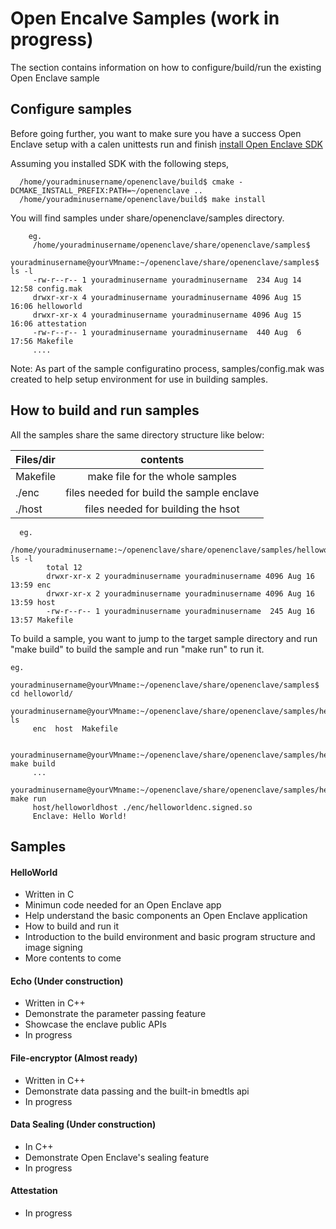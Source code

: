 # Open Encalve Samples (work in progress)

The section contains information on how to configure/build/run the existing Open Enclave sample

## Configure samples

Before going further, you want to make sure you have a success Open Enclave setup with a calen unittests run and finish [install Open Enclave SDK](InstallInfo.md)

   Assuming you installed SDK with the following steps, 

      /home/youradminusername/openenclave/build$ cmake -DCMAKE_INSTALL_PREFIX:PATH=~/openenclave ..
      /home/youradminusername/openenclave/build$ make install

   You will find samples under share/openenclave/samples directory.

        eg.
         /home/youradminusername/openenclave/share/openenclave/samples$
         youradminusername@yourVMname:~/openenclave/share/openenclave/samples$ ls -l
         -rw-r--r-- 1 youradminusername youradminusername  234 Aug 14 12:58 config.mak
         drwxr-xr-x 4 youradminusername youradminusername 4096 Aug 15 16:06 helloworld
         drwxr-xr-x 4 youradminusername youradminusername 4096 Aug 15 16:06 attestation
         -rw-r--r-- 1 youradminusername youradminusername  440 Aug  6 17:56 Makefile
         ....

 Note: As part of the sample configuratino process, samples/config.mak was created to help setup environment for use
 in building samples.
 
 
 ## How to build and run samples
 
   All the samples share the same directory structure like below:
   
   | Files/dir    |  contents                                |
   |:-------------|:----------------------------------------:|
   | Makefile     | make file for the whole samples          |
   | ./enc        | files needed for build the sample enclave|
   | ./host       | files needed for building the hsot       |

      eg.   
           /home/youradminusername:~/openenclave/share/openenclave/samples/helloworld$ ls -l
            total 12
            drwxr-xr-x 2 youradminusername youradminusername 4096 Aug 16 13:59 enc
            drwxr-xr-x 2 youradminusername youradminusername 4096 Aug 16 13:59 host
            -rw-r--r-- 1 youradminusername youradminusername  245 Aug 16 13:57 Makefile

  To build a sample, you want to jump to the target sample directory and run "make build" to build the sample
  and run "make run" to run it.
     
    eg.
         youradminusername@yourVMname:~/openenclave/share/openenclave/samples$ cd helloworld/
         youradminusername@yourVMname:~/openenclave/share/openenclave/samples/helloworld$ ls
         enc  host  Makefile

         youradminusername@yourVMname:~/openenclave/share/openenclave/samples/helloworld$ make build
         ...
         youradminusername@yourVMname:~/openenclave/share/openenclave/samples/helloworld$ make run
         host/helloworldhost ./enc/helloworldenc.signed.so
         Enclave: Hello World!

## Samples

#### HelloWorld

  - Written in C
  - Minimun code needed for an Open Enclave app
  - Help understand the basic components an Open Enclave application
  - How to build and run it
  - Introduction to the build environment and basic program structure and image signing
  - More contents to come
  
#### Echo (Under construction)
 
  - Written in C++
  - Demonstrate the parameter passing feature
  - Showcase the enclave public APIs
  - In progress
  
#### File-encryptor (Almost ready)
 
  - Written in C++
  - Demonstrate data passing and the built-in bmedtls api
  - In progress

####  Data Sealing (Under construction)
  - In C++
  - Demonstrate Open Enclave's sealing feature
  - In progress
  
####  Attestation
  - In progress
  
  
